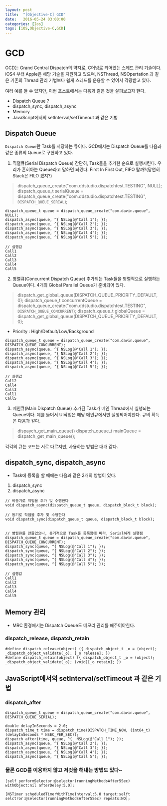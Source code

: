 ```yaml
---
layout: post
title:  "[Objective-C] GCD"
date:   2016-05-24 03:00:00
categories: [Ios]
tags: [iOS,Objective-C,GCD]
---
```


# GCD
  GCD는 Grand Central Dispatch의 약자로, C어넝로 되어있는 스레드 관리 기술이다.
  iOS4 부터 Apple은 해당 기술을 지원하고 있으며, NSThread, NSOpertation 과 같은 기존의
  Thread 관리 기법보다 쉽게 스레드를 운용할 수 있어서 각광받고 있다.

  여러 예를 들 수 있지만, 이번 포스트에서는 다음과 같은 것을 살펴보고자 한다.

- Dispatch Queue ?
- dispatch_sync, dispatch_async
- Memory
- JavaScript에서의 setInterval/setTimeout 과 같은 기법

## Dispatch Queue
`Dispatch Queue`란 Task를 저장하는 큐이다. GCD에서는 Dispatch Queue를 다음과 같은
종류의 Queue로 구현하고 있다.

1. 직렬큐(Serial Dispatch Queue)
간단히, Task들을 추가한 순으로 실행시킨다. 우리가 흔히아는 Queue라고 말하면 되겠다.
First In First Out, FIFO 랄까?(당연히 Stack은 FILO 겠지?)

> dispatch_queue_create("com.ddstudio.dispatchtest.TESTING", NULL);
> dispatch_queue_t serialQueue = dispatch_queue_create("com.ddstudio.dispatchtest.TESTING", `DISPATCH_QUEUE_SERIAL`);

```
dispatch_queue_t queue = dispatch_queue_create("com.davin.queue", NULL);
dispatch_async(queue, ^{ NSLog(@"Call 1"); });
dispatch_async(queue, ^{ NSLog(@"Call 2"); });
dispatch_async(queue, ^{ NSLog(@"Call 3"); });
dispatch_async(queue, ^{ NSLog(@"Call 4"); });
dispatch_async(queue, ^{ NSLog(@"Call 5"); });

// 실행값
Call1
Call2
Call3
Call4
Call5
```

2. 병렬큐(Concurrent Dispatch Queue)
추가되는 Task들을 병렬적으로 실행하는 Queue이다. 4개의 Global Parallel Queue가 준비되어 있다.

> dispatch_get_global_queue(DISPATCH_QUEUE_PRIORITY_DEFAULT, 0);
> dispatch_queue_t concurrentQueue = dispatch_queue_create("com.ddstudio.dispatchtest.TESTING", `DISPATCH_QUEUE_CONCURRENT`);
> dispatch_queue_t globalQueue = dispatch_get_global_queue(DISPATCH_QUEUE_PRIORITY_DEFAULT, 0);

- Priority : High/Default/Low/Background

```
dispatch_queue_t queue = dispatch_queue_create("com.davin.queue", DISPATCH_QUEUE_CONCURRENT);
dispatch_async(queue, ^{ NSLog(@"Call 1"); });
dispatch_async(queue, ^{ NSLog(@"Call 2"); });
dispatch_async(queue, ^{ NSLog(@"Call 3"); });
dispatch_async(queue, ^{ NSLog(@"Call 4"); });
dispatch_async(queue, ^{ NSLog(@"Call 5"); });

// 실행값
Call2
Call4
Call3
Call1
Call5
```

3. 메인큐(Main Dispatch Queue)
추가된 Task가 메인 Thread에서 실행되는 Queue이다. 예를 들어서 UI작업은 해당 메인큐에서만 실행되어야한다.
큐의 획득은 다음과 같다.

> dispaych_get_main_queue()
> dispatch_queue_t mainQueue = dispatch_get_main_queue();

각각의 큐는 코드는 서로 다르지만, 사용하는 방법은 대개 같다.


## dispatch_sync, dispatch_async
- Task에 등록을 할 때에는 다음과 같은 2개의 방법이 있다.

1. dispatch_sync
2. dispatch_async


```
// 비동기로 작업을 추가 및 수행한다
void dispatch_async(dispatch_queue_t queue, dispatch_block_t block);

// 동기로 작업을 추가 및 수행한다
void dispatch_sync(dispatch_queue_t queue, dispatch_block_t block);


// 병렬큐를 만들었으나, 동기적으로 Task를 등록함에 따라, Serial하게 실행됨
dispatch_queue_t queue = dispatch_queue_create("com.davin.queue", DISPATCH_QUEUE_CONCURRENT);
dispatch_sync(queue, ^{ NSLog(@"Call 1"); });
dispatch_sync(queue, ^{ NSLog(@"Call 2"); });
dispatch_sync(queue, ^{ NSLog(@"Call 3"); });
dispatch_sync(queue, ^{ NSLog(@"Call 4"); });
dispatch_sync(queue, ^{ NSLog(@"Call 5"); });

// 실행값
Call1
Call2
Call3
Call4
Call5
```

## Memory 관리
- MRC 환경에서는 Dispatch Queue도 메모리 관리를 해주어야한다.

### dispatch_release, dispatch_retain

```
#define dispatch_release(object) ({ dispatch_object_t _o = (object); _dispatch_object_validate(_o); [_o release]; })
#define dispatch_retain(object) ({ dispatch_object_t _o = (object); _dispatch_object_validate(_o); (void)[_o retain]; })
```


## JavaScript에서의 setInterval/setTimeout 과 같은 기법

### dispatch_after

```
dispatch_queue_t queue = dispatch_queue_create("com.davin.queue", DISPATCH_QUEUE_SERIAL);

double delayInSeconds = 2.0;
dispatch_time_t time = dispatch_time(DISPATCH_TIME_NOW, (int64_t)(delayInSeconds * NSEC_PER_SEC));
dispatch_after(time, queue, ^{  NSLog(@"Call 1"); });
dispatch_async(queue, ^{ NSLog(@"Call 2"); });
dispatch_async(queue, ^{ NSLog(@"Call 3"); });
dispatch_async(queue, ^{ NSLog(@"Call 4"); });
dispatch_async(queue, ^{ NSLog(@"Call 5"); });
```



### 물론 GCD를 이용하지 않고 저것을 해내는 방법도 있다~

```
[self performSelector:@selector(runningMethodsAfter5Sec) withObject:nil afterDeley:5.0];

[NSTimer scheduledTimerWithTimeInterval:5.0 target:selft selctror:@selector(runningMethodsAfter5Sec) repeats:NO];
```

